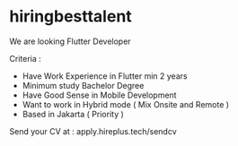 # hiringbesttalent
We are looking Flutter Developer

 Criteria :
  - Have Work Experience in Flutter min 2 years
  - Minimum study Bachelor Degree
  - Have Good Sense in Mobile Development
  - Want to work in Hybrid mode ( Mix Onsite and Remote )
  - Based in Jakarta ( Priority )

Send your CV at : apply.hireplus.tech/sendcv

